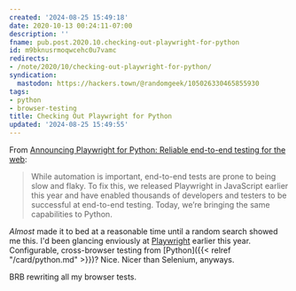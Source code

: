 ```yaml
---
created: '2024-08-25 15:49:18'
date: 2020-10-13 00:24:11-07:00
description: ''
fname: pub.post.2020.10.checking-out-playwright-for-python
id: m9bknusrmoqwcehc0u7vamc
redirects:
- /note/2020/10/checking-out-playwright-for-python/
syndication:
  mastodon: https://hackers.town/@randomgeek/105026330465855930
tags:
- python
- browser-testing
title: Checking Out Playwright for Python
updated: '2024-08-25 15:49:55'
---
```


From [Announcing Playwright for Python: Reliable end-to-end testing for the web](https://devblogs.microsoft.com/python/announcing-playwright-for-python-reliable-end-to-end-testing-for-the-web/):

> While automation is important, end-to-end tests are prone to being slow and flaky. To fix this, we released Playwright in JavaScript earlier this year and have enabled thousands of developers and testers to be successful at end-to-end testing. Today, we’re bringing the same capabilities to Python.

*Almost* made it to bed at a reasonable time until a random search showed me this. I'd been glancing enviously at [Playwright](https://playwright.dev) earlier this year. Configurable, cross-browser testing from [Python]({{< relref "/card/python.md" >}})? Nice. Nicer than Selenium, anyways.

BRB rewriting all my browser tests.